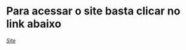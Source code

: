 <h1>Para acessar o site basta clicar no link abaixo</h1>
<a href="http://127.0.0.1:5501/index.html"><i class="fab fa-linkedin">Site</a>
